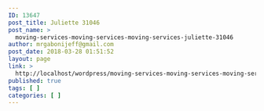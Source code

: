 ```yaml
---
ID: 13647
post_title: Juliette 31046
post_name: >
  moving-services-moving-services-moving-services-juliette-31046
author: mrgabonijeff@gmail.com
post_date: 2018-03-28 01:51:52
layout: page
link: >
  http://localhost/wordpress/moving-services-moving-services-moving-services-juliette-31046/
published: true
tags: [ ]
categories: [ ]
---
```

